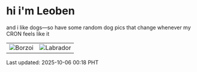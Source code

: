 # hi i'm Leoben

and i like dogs—so have some random dog pics that change whenever my CRON feels like it

|  |  |
|--------|----------|
| ![Borzoi](https://random-dog-vercel.vercel.app/api/random-borzoi?v=1759681133) | ![Labrador](https://random-dog-vercel.vercel.app/api/random-labrador?v=1759681133) |

Last updated: 2025-10-06 00:18 PHT
